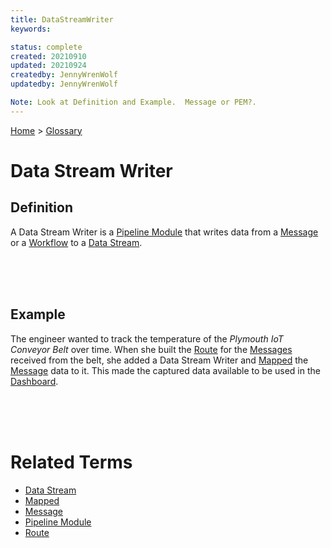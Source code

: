 ```yaml
---
title: DataStreamWriter
keywords: 

status: complete
created: 20210910
updated: 20210924
createdby: JennyWrenWolf
updatedby: JennyWrenWolf

Note: Look at Definition and Example.  Message or PEM?.
---
```

[Home](../Index.md) > [Glossary](./Index.md)

# Data Stream Writer
## Definition
A Data Stream Writer is a [Pipeline Module](./PipelineModule.md) that writes data from a [Message](./Message.md) or a [Workflow](./Workflow.md) to a [Data Stream](./DataStream.md).

<br>
<br>
<br>

## Example
The engineer wanted to track the temperature of the *Plymouth IoT Conveyor Belt* over time.  When  she built the [Route](./Route.md) for the [Messages](./Message.md) received from the belt, she added a Data Stream Writer and [Mapped](./Mapping.md) the [Message](./Message.md) data to it. This made the captured data available to be used in the [Dashboard](./Dashboard.md).

<br>
<br>
<br>

# Related Terms
- [Data Stream](./DataStream.md)
- [Mapped](./Mapping.md)
- [Message](./Message.md)
- [Pipeline Module](./PipelineModule.md)
- [Route](./Route.md)